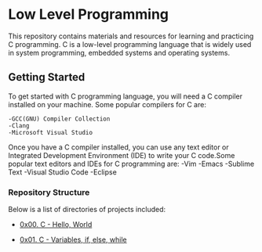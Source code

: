 # Low Level Programming

This repository contains materials and resources for learning and practicing
C programming. C is a low-level programming language that is widely used in
system programming, embedded systems and operating systems.

## Getting Started

To get started with C programming language, you will need a C compiler installed
on your machine. Some popular compilers for C are:

  	-GCC(GNU) Compiler Collection
  	-Clang
  	-Microsoft Visual Studio

Once you have a C compiler installed, you can use any text editor or Integrated
Development Environment (IDE) to write your C code.Some popular text editors
and IDEs for C programming are:
 	-Vim
 	-Emacs
 	-Sublime Text
 	-Visual Studio Code
 	-Eclipse

### Repository Structure

Below is a list of directories of projects included:

* [0x00. C - Hello, World](0x00-hello_world)

* [0x01. C - Variables, if, else, while](0x01-variables_if_else_while)

